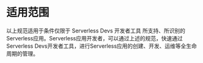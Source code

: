 # 适用范围

以上规范适用于条件仅限于 Serverless Devs 开发者工具 所支持、所识别的Serverless应用。Serverless应用开发者，可以通过上述的规范，快速通过Serverless Devs开发者工具，进行Serverless应用的创建、开发、运维等全生命周期的管理。
 